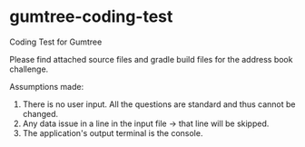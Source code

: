 # gumtree-coding-test
Coding Test for Gumtree

Please find attached source files and gradle build files for the address book challenge. 

Assumptions made: 

1. There is no user input. All the questions are standard and thus cannot be changed.
2. Any data issue in a line in the input file -> that line will be skipped. 
3. The application's output terminal is the console. 
